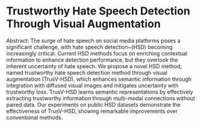 # Trustworthy Hate Speech Detection Through Visual Augmentation

Abstract: The surge of hate speech on social media platforms poses a significant challenge, with hate speech detection~(HSD) becoming increasingly critical. Current HSD methods focus on enriching contextual information to enhance detection performance, but they overlook the inherent uncertainty of hate speech. We propose a novel HSD method, named trustworthy hate speech detection method through visual augmentation (TrusV-HSD), which enhances semantic information through integration with diffused visual images and mitigates uncertainty with trustworthy loss. TrusV-HSD learns semantic representations by effectively extracting trustworthy information through multi-modal connections without paired data. Our experiments on public HSD datasets demonstrate the effectiveness of TrusV-HSD, showing remarkable improvements over conventional methods.
